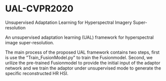 # UAL-CVPR2020
Unsupervised Adaptation Learning for Hyperspectral Imagery Super-resolution

An unsupervised adaptation learning (UAL) framework for hyperspectral image super-resolution.

The main process of the proposed UAL framework contains two steps, first is use the "Train_FusionModel.py" to train the Fusionmodel. Second, we urilize the pre-trained Fusionmodel to provide the initial input of the adaptor network and we train the adaptor under unsupervised mode to generate the specific reconstructed HR HSI.
